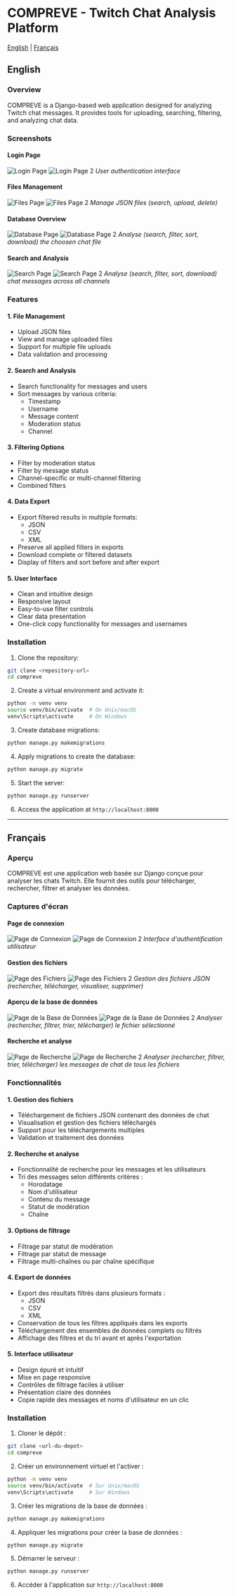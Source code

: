 # COMPREVE - Twitch Chat Analysis Platform

[English](#english) | [Français](#français)

## English

### Overview
COMPREVE is a Django-based web application designed for analyzing Twitch chat messages. It provides tools for uploading, searching, filtering, and analyzing chat data.

### Screenshots

#### Login Page
![Login Page](screenshots/login.png)
![Login Page 2](screenshots/login2.png)
*User authentication interface*

#### Files Management
![Files Page](screenshots/fichiers.png)
![Files Page 2](screenshots/fichiers2.png)
*Manage JSON files (search, upload, delete)*

#### Database Overview
![Database Page](screenshots/base_de_donnees.png)
![Database Page 2](screenshots/base_de_donnees2.png)
*Analyse (search, filter, sort, download) the choosen chat file*

#### Search and Analysis
![Search Page](screenshots/recherche.png)
![Search Page 2](screenshots/recherche2.png)
*Analyse (search, filter, sort, download) chat messages across all channels*

### Features

#### 1. File Management
- Upload JSON files
- View and manage uploaded files
- Support for multiple file uploads
- Data validation and processing

#### 2. Search and Analysis
- Search functionality for messages and users
- Sort messages by various criteria:
  - Timestamp
  - Username
  - Message content
  - Moderation status
  - Channel

#### 3. Filtering Options
- Filter by moderation status
- Filter by message status
- Channel-specific or multi-channel filtering
- Combined filters

#### 4. Data Export
- Export filtered results in multiple formats:
  - JSON
  - CSV
  - XML
- Preserve all applied filters in exports
- Download complete or filtered datasets
- Display of filters and sort before and after export

#### 5. User Interface
- Clean and intuitive design
- Responsive layout
- Easy-to-use filter controls
- Clear data presentation
- One-click copy functionality for messages and usernames

### Installation

1. Clone the repository:
```bash
git clone <repository-url>
cd compreve
```

2. Create a virtual environment and activate it:
```bash
python -m venv venv
source venv/bin/activate  # On Unix/macOS
venv\Scripts\activate     # On Windows
```

3. Create database migrations:
```bash
python manage.py makemigrations
```

4. Apply migrations to create the database:
```bash
python manage.py migrate
```

5. Start the server:
```bash
python manage.py runserver
```

6. Access the application at `http://localhost:8000`

---

## Français

### Aperçu
COMPREVE est une application web basée sur Django conçue pour analyser les chats Twitch. Elle fournit des outils pour télécharger, rechercher, filtrer et analyser les données.

### Captures d'écran

#### Page de connexion
![Page de Connexion](screenshots/login.png)
![Page de Connexion 2](screenshots/login2.png)
*Interface d'authentification utilisateur*

#### Gestion des fichiers
![Page des Fichiers](screenshots/fichiers.png)
![Page des Fichiers 2](screenshots/fichiers2.png)
*Gestion des fichiers JSON (rechercher, télécharger, visualiser, supprimer)*

#### Aperçu de la base de données
![Page de la Base de Données](screenshots/base_de_donnees.png)
![Page de la Base de Données 2](screenshots/base_de_donnees2.png)
*Analyser (rechercher, filtrer, trier, télécharger) le fichier sélectionné*

#### Recherche et analyse
![Page de Recherche](screenshots/recherche.png)
![Page de Recherche 2](screenshots/recherche2.png)
*Analyser (rechercher, filtrer, trier, télécharger) les messages de chat de tous les fichiers*

### Fonctionnalités

#### 1. Gestion des fichiers
- Téléchargement de fichiers JSON contenant des données de chat
- Visualisation et gestion des fichiers téléchargés
- Support pour les téléchargements multiples
- Validation et traitement des données

#### 2. Recherche et analyse
- Fonctionnalité de recherche pour les messages et les utilisateurs
- Tri des messages selon différents critères :
  - Horodatage
  - Nom d'utilisateur
  - Contenu du message
  - Statut de modération
  - Chaîne

#### 3. Options de filtrage
- Filtrage par statut de modération
- Filtrage par statut de message 
- Filtrage multi-chaînes ou par chaîne spécifique

#### 4. Export de données
- Export des résultats filtrés dans plusieurs formats :
  - JSON
  - CSV
  - XML
- Conservation de tous les filtres appliqués dans les exports
- Téléchargement des ensembles de données complets ou filtrés
- Affichage des filtres et du tri avant et après l'exportation

#### 5. Interface utilisateur
- Design épuré et intuitif
- Mise en page responsive
- Contrôles de filtrage faciles à utiliser
- Présentation claire des données
- Copie rapide des messages et noms d'utilisateur en un clic

### Installation

1. Cloner le dépôt :
```bash
git clone <url-du-depot>
cd compreve
```

2. Créer un environnement virtuel et l'activer :
```bash
python -m venv venv
source venv/bin/activate  # Sur Unix/macOS
venv\Scripts\activate     # Sur Windows
```

3. Créer les migrations de la base de données :
```bash
python manage.py makemigrations
```

4. Appliquer les migrations pour créer la base de données :
```bash
python manage.py migrate
```

5. Démarrer le serveur :
```bash
python manage.py runserver
```

6. Accéder à l'application sur `http://localhost:8000`
